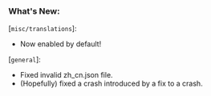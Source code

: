 ### What's New:

[`misc/translations`]:

* Now enabled by default!

[`general`]:

* Fixed invalid zh_cn.json file.
* (Hopefully) fixed a crash introduced by a fix to a crash.